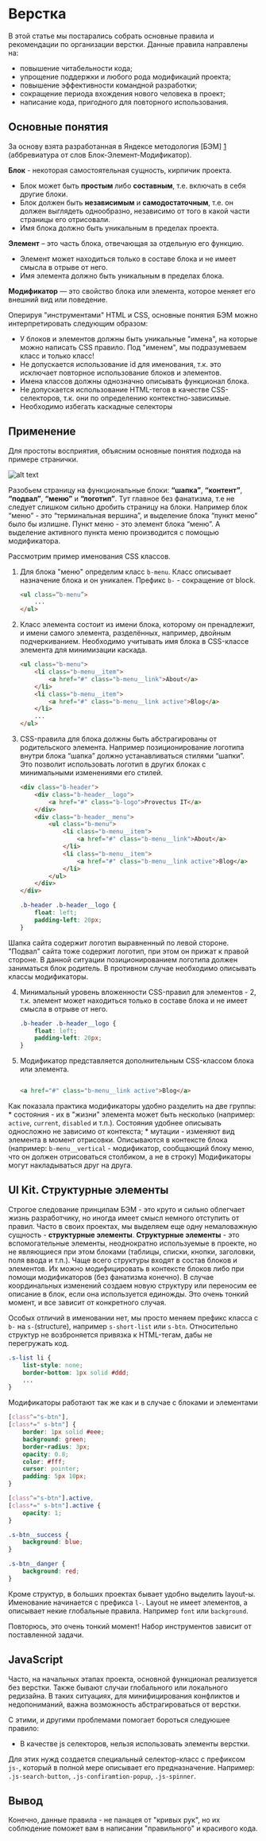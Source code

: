 Верстка
================================

В этой статье мы постарались собрать основные правила и рекомендации по организации верстки. 
Данные правила направлены на:
*	повышение читабельности кода;
*	упрощение поддержки и любого рода модификаций проекта;
*	повышение эффективности командной разработки;
*	сокращение периода вхождения нового человека в проект;
*	написание кода, пригодного для повторного использования.

Основные понятия
------
За основу взята разработанная в Яндексе методология [БЭМ] [1] (аббревиатура от слов Блок-Элемент-Модификатор). 

**Блок** - некоторая самостоятельная сущность, кирпичик проекта. 
*	Блок может быть **простым** либо **составным**, т.е. включать в себя другие блоки. 
*	Блок должен быть **независимым** и **самодостаточным**, т.е. он должен выглядеть однообразно, независимо от того в какой части страницы его отрисовали.
*	Имя блока должно быть уникальным в пределах проекта.

**Элемент** – это часть блока, отвечающая за отдельную его функцию. 
*	Элемент может находиться только в составе блока и не имеет смысла в отрыве от него. 
*	Имя элемента должно быть уникальным в пределах блока. 

**Модификатор** — это свойство блока или элемента, которое меняет его внешний вид или поведение.

Оперируя "инструментами" HTML и CSS, основные понятия БЭМ можно интерпретировать следующим образом:
*	У блоков и элементов должны быть уникальные "имена", на которые можно написать CSS правило. Под "именем", мы подразумеваем класс и только класс!
*	Не допускается использование id для именования, т.к. это исключает повторное использование блоков и элементов.
*	Имена классов должны однозначно описывать функционал блока. 
*	Не допускается использование HTML-тегов в качестве CSS-селекторов, т.к. они по определению контекстно-зависимые.
*	Необходимо избегать каскадные селекторы

Применение
----------

Для простоты восприятия, объясним основные понятия подхода на примере странички.

![alt text][pic_page]

Разобьем страницу на функциональные блоки: **“шапка”**, **“контент”**, **“подвал”**, **“меню”** и **“логотип”**. Тут главное без фанатизма, т.е не следует слишком сильно дробить страницу на блоки. Например блок “меню” - это “терминальная вершина”, и выделение блока “пункт меню” было бы излишне. Пункт меню - это элемент блока “меню”. А выделение активного пункта меню производится с помощью модификатора.

Рассмотрим пример именования CSS классов. 
 
1. Для блока "меню" определим класс `b-menu`. Класс описывает назначение блока и он уникален. Префикс `b-` - сокращение от block.
	```html
	<ul class=“b-menu”>
		...
	</ul>
	```

2. Класс элемента состоит из имени блока, которому он пренадлежит, и имени самого элемента, разделённых, например, двойным подчеркиванием. Необходимо учитывать имя блока в CSS-классе элемента для минимизации каскада.
	```html
	<ul class="b-menu">
	  	<li class="b-menu__item">
	  		<a href="#" class="b-menu__link">About</a>
	  	</li>
	  	<li class="b-menu__item">
	  		<a href="#" class="b-menu__link active">Blog</a>
	  	</li>
	  	...
	</ul>
	```

3. CSS-правила для блока должны быть абстрагированы от родительского элемента. Например позиционирование логотипа внутри блока “шапка” должно устанавливаться стилями “шапки”. Это позволит использовать логотип в других блоках с минимальными изменениями его стилей.
	```html
	<div class="b-header">
		<div class="b-header__logo">
			<a href="#" class="b-logo">Provectus IT</a>
		</div>
		<div class="b-header__menu">
			<ul class="b-menu">
				<li class="b-menu__item">
					<a href="#" class="b-menu__link">About</a>
				</li>
				<li class="b-menu__item">
					<a href="#" class="b-menu__link active">Blog</a>
				</li>
			</ul>
		</div>
	</div>
	``` 
	```css
	.b-header .b-header__logo {
	    float: left;
	    padding-left: 20px;
	}
	```
Шапка сайта содержит логотип выравненный по левой стороне. "Подвал" сайта тоже содержит логотип, при этом он прижат к правой стороне. В данной ситуации позиционированием логотипа должен заниматься блок родитель. В противном случае необходимо описывать классы модификаторы.

4. Минимальный уровень вложенности CSS-правил для элементов - 2, т.к. элемент может находиться только в составе блока и не имеет смысла в отрыве от него.
	```css
	.b-header .b-header__logo {
		float: left;
		padding-left: 20px;
	}
	```
5. Модификатор представляется дополнительным CSS-классом блока или элемента.
	```html

	<a href="#" class="b-menu__link active">Blog</a>
	```

Как показала практика модификаторы удобно разделить на две группы: 
	* состояния - их в "жизни" элемента может быть несколько (например: `active`, `current`, `disabled` и т.п.). Состояния удобнее описывать односложно не зависимо от контекста; 
	* мутации - изменяют вид элемента в момент отрисовки. Описываются в контексте блока (например: `b-menu__vertical` - модификатор, сообщающий блоку меню, что он должен отрисоваться столбиком, а не в строку)
Модификаторы могут накладываться друг на друга.

UI Kit. Структурные элементы
----------------------------
Строгое следование принципам БЭМ - это круто и сильно облегчает жизнь разработчику, но иногда имеет смысл немного отступить от правил.
Часто в своих проектах, мы выделяем еще одну немаловажную сущность - **структурные элементы**. 
**Структурные элементы** - это вспомогательные элементы, неоднократно используемые в проекте, но не являющиеся при этом блоками (таблицы, списки, кнопки, заголовки, поля ввода и т.п.). 
Чаще всего структуры входят в состав блоков и элементов. Их можно модифицировать в контексте блоков либо при помощи модификаторов (без фанатизма конечно). 
В случае координальных изменений создаем новую структуру или переносим ее описание в блок, если она используется единожды. Это очень тонкий момент, и все зависит от конкретного случая.

Особых отличий в именовании нет, мы просто меняем префикс класса с `b-` на `s-`(structure), например `s-short-list` или `s-btn`.
Относительно структур не возброняется привязка к HTML-тегам, дабы не перегружать код.
```css
.s-list li {
	list-style: none;
	border-bottom: 1px solid #ddd;
	...
}
```

Модификаторы работают так же как и в случае с блоками и элементами
```css
[class^="s-btn"],
[class*=" s-btn"] {
    border: 1px solid #eee;
    background: green;
    border-radius: 3px;
    opacity: 0.8;
    color: #fff;
    cursor: pointer;
    padding: 5px 10px;
}

[class^="s-btn"].active,
[class*=" s-btn"].active {
    opacity: 1;
}

.s-btn__success {
    background: blue;
}

.s-btn__danger {
    background: red;
}
```

Кроме структур, в больших проектах бывает удобно выделить layout-ы. Именование начинается с префикса `l-`. 
Layout не имеет элементов, а описывает некие глобальные правила. Например `font` или `background`.

Повторюсь, это очень тонкий момент! Набор инструментов зависит от поставленной задачи. 

JavaScript
----------
Часто, на начальных этапах проекта, основной функционал реализуется без верстки. Также бывают случаи глобального или локального редизайна. В таких ситуациях, для минифицирования конфликтов и недопониманий, важна возможность абстрагироваться от верстки.

С этими, и другими проблемами помогает бороться следуюшее правило: 
*	В качестве js селекторов, нельзя использовать элементы верстки. 

Для этих нужд создается специальный cелектор-класс с префиксом `js-`, который в полной мере описывает его предназначение. Например: `.js-search-button`, `.js-confiramtion-popup`, `.js-spinner`. 

Вывод
-----
Конечно, данные правила - не панацея от "кривых рук", но их соблюдение поможет вам в написании "правильного" и красивого кода. 

[pic_page]: img/page.png "Logo Title Text 2"

[1]: http://bem.info/        "БЭМ"


  

